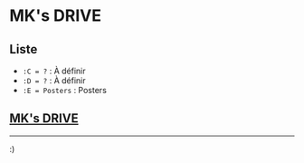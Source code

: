 # MK's DRIVE

## Liste

- `:C = ?` : À définir
- `:D = ?` : À définir
- `:E = Posters` : Posters

## [MK's DRIVE](mkalaprod.github.io/mkdrive)

---
:)

